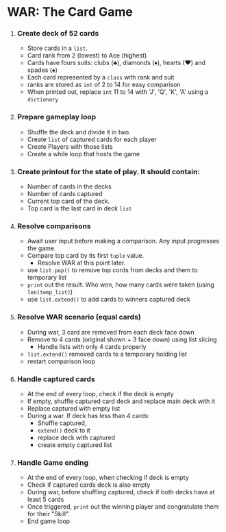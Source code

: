 # WAR: The Card Game
1. ### Create deck of 52 cards
    - Store cards in a `list`.
    - Card rank from 2 (lowest) to Ace (highest)
    - Cards have fours suits: clubs (♣), diamonds (♦), hearts (♥) and spades (♠)
    - Each card represented by a `class` with rank and suit
    - ranks are stored as `int` of 2 to 14 for easy comparison
    - When printed out, replace `int` 11 to 14 with 'J', 'Q', 'K', 'A' using a `dictionary`

1. ### Prepare gameplay loop
    - Shuffle the deck and divide it in two.
    - Create `list` of captured cards for each player
    - Create Players with those lists
    - Create a while loop that hosts the game

1. ### Create printout for the state of play. It should contain:
    - Number of cards in the decks
    - Number of cards captured
    - Current top card of the deck.
    - Top card is the last card in deck `list`

1. ### Resolve comparisons
    - Await user input before making a comparison. Any input progresses the game.
    - Compare top card by its first `tuple` value.
        - Resolve WAR at this point later.
    - use `list.pop()` to remove top cords from decks and them to temporary list
    - `print` out the result. Who won, how many cards were taken (using `len(temp_list)`)
    - use `list.extend()` to add cards to winners captured deck

1. ### Resolve WAR scenario (equal cards)
    - During war, 3 card are removed from each deck face down
    - Remove to 4 cards (original shown + 3 face down) using list slicing
        - Handle lists with only 4 cards properly
    - `list.extend()` removed cards to a temporary holding list
    - restart comparison loop

1. ### Handle captured cards
    - At the end of every loop, check if the deck is empty
    - If empty, shuffle captured card deck and replace main deck with it
    - Replace captured with empty list
    - During a war. If deck has less than 4 cards:
        - Shuffle captured, 
        - `extend()` deck to it
        - replace deck with captured
        - create empty captured list
    
1. ### Handle Game ending
    - At the end of every loop, when checking if deck is empty
    - Check if captured cards deck is also empty
    - During war, before shuffling captured, check if both decks have at least 5 cards
    - Once triggered, `print` out the winning player and congratulate them for their "Skill".
    - End game loop
